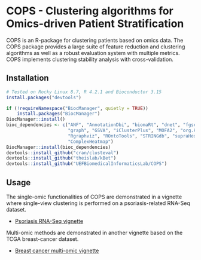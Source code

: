 # COPS - Clustering algorithms for Omics-driven Patient Stratification

COPS is an R-package for clustering patients based on omics data. The COPS package provides a large suite of feature reduction and clustering algorithms as well as a robust evaluation system with multiple metrics. COPS implements clustering stability analysis with cross-validation. 

## Installation

```R
# Tested on Rocky Linux 8.7, R 4.2.1 and Bioconductor 3.15
install.packages("devtools")

if (!requireNamespace("BiocManager", quietly = TRUE))
    install.packages("BiocManager")
BiocManager::install()
bioc_dependencies <- c("ANF", "AnnotationDbi", "biomaRt", "dnet", "fgsea", 
                       "graph", "GSVA", "iClusterPlus", "MOFA2", "org.Hs.eg.db", 
                       "Rgraphviz", "ROntoTools", "STRINGdb", "supraHex", 
                       "ComplexHeatmap")
BiocManager::install(bioc_dependencies)
devtools::install_github("cran/clusteval")
devtools::install_github("theislab/kBet")
devtools::install_github("UEFBiomedicalInformaticsLab/COPS")
```
## Usage
The single-omic functionalities of COPS are demonstrated in a vignette where single-view clustering is performed on a psoriasis-related RNA-Seq dataset.
* [Psoriasis RNA-Seq vignette](https://htmlpreview.github.io/?https://github.com/UEFBiomedicalInformaticsLab/COPS/blob/master/vignettes/Psoriasis.html)

Multi-omic methods are demonstrated in another vignette based on the TCGA breast-cancer dataset.
* [Breast cancer multi-omic vignette](https://htmlpreview.github.io/?https://github.com/UEFBiomedicalInformaticsLab/COPS/blob/master/vignettes/Breast_Cancer.html)
